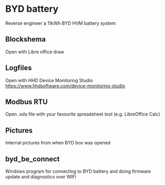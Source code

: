 # BYD battery

Reverse engineer a 11kWh BYD HVM battery system

## Blockshema

Open with Libre office draw

## Logfiles

Open with HHD Device Monitoring Studio
<https://www.hhdsoftware.com/device-monitoring-studio>

## Modbus RTU

Open .ods file with your favourite spreadsheet tool (e.g. LibreOffice Calc)

## Pictures

Internal pictures from when BYD box was opened

## byd_be_connect

Windows program for connecting to BYD battery and doing firmware update and diagnostics over WIFI

